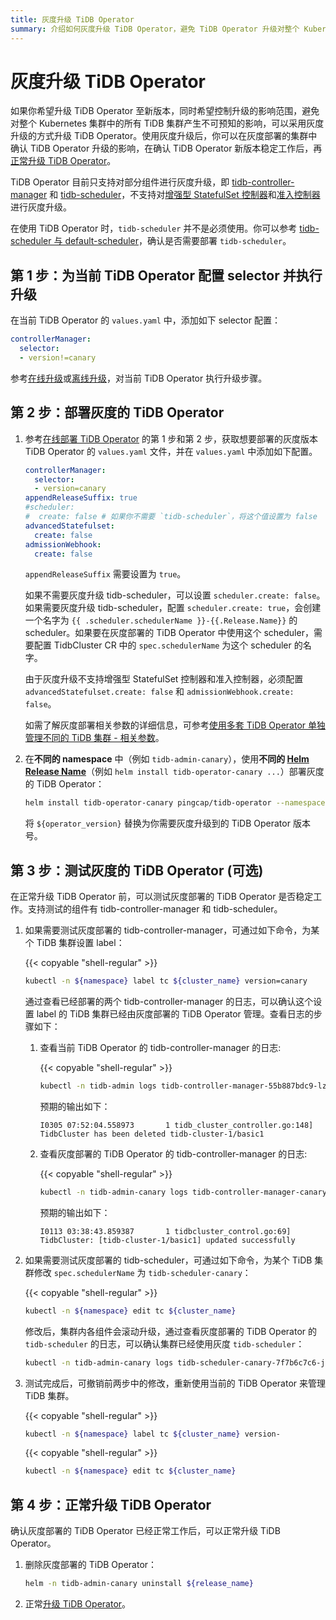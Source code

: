 ```yaml
---
title: 灰度升级 TiDB Operator
summary: 介绍如何灰度升级 TiDB Operator，避免 TiDB Operator 升级对整个 Kubernetes 集群中的所有 TiDB 集群产生不可预知的影响。
---
```


# 灰度升级 TiDB Operator

如果你希望升级 TiDB Operator 至新版本，同时希望控制升级的影响范围，避免对整个 Kubernetes 集群中的所有 TiDB 集群产生不可预知的影响，可以采用灰度升级的方式升级 TiDB Operator。使用灰度升级后，你可以在灰度部署的集群中确认 TiDB Operator 升级的影响，在确认 TiDB Operator 新版本稳定工作后，再[正常升级 TiDB Operator](upgrade-tidb-operator.md)。

TiDB Operator 目前只支持对部分组件进行灰度升级，即 [tidb-controller-manager](architecture.md) 和 [tidb-scheduler](tidb-scheduler.md)，不支持对[增强型 StatefulSet 控制器](advanced-statefulset.md)和[准入控制器](enable-admission-webhook.md)进行灰度升级。

在使用 TiDB Operator 时，`tidb-scheduler` 并不是必须使用。你可以参考 [tidb-scheduler 与 default-scheduler](tidb-scheduler.md#tidb-scheduler-与-default-scheduler)，确认是否需要部署 `tidb-scheduler`。

## 第 1 步：为当前 TiDB Operator 配置 selector 并执行升级

在当前 TiDB Operator 的 `values.yaml` 中，添加如下 selector 配置：

```yaml
controllerManager:
  selector:
  - version!=canary
```

参考[在线升级](upgrade-tidb-operator.md#在线升级)或[离线升级](upgrade-tidb-operator.md#离线升级)，对当前 TiDB Operator 执行升级步骤。

## 第 2 步：部署灰度的 TiDB Operator

1. 参考[在线部署 TiDB Operator](deploy-tidb-operator.md#在线部署-tidb-operator) 的第 1 步和第 2 步，获取想要部署的灰度版本 TiDB Operator 的 `values.yaml` 文件，并在 `values.yaml` 中添加如下配置。

    ```yaml
    controllerManager:
      selector:
      - version=canary
    appendReleaseSuffix: true
    #scheduler:
    #  create: false # 如果你不需要 `tidb-scheduler`，将这个值设置为 false
    advancedStatefulset:
      create: false
    admissionWebhook:
      create: false
    ```

    `appendReleaseSuffix` 需要设置为 `true`。

    如果不需要灰度升级 tidb-scheduler，可以设置 `scheduler.create: false`。如果需要灰度升级 tidb-scheduler，配置 `scheduler.create: true`，会创建一个名字为 `{{ .scheduler.schedulerName }}-{{.Release.Name}}` 的 scheduler。如果要在灰度部署的 TiDB Operator 中使用这个 scheduler，需要配置 TidbCluster CR 中的 `spec.schedulerName` 为这个 scheduler 的名字。

    由于灰度升级不支持增强型 StatefulSet 控制器和准入控制器，必须配置 `advancedStatefulset.create: false` 和 `admissionWebhook.create: false`。

    如需了解灰度部署相关参数的详细信息，可参考[使用多套 TiDB Operator 单独管理不同的 TiDB 集群 - 相关参数](deploy-multiple-tidb-operator.md#相关参数)。

2. 在**不同的 namespace** 中（例如 `tidb-admin-canary`），使用**不同的 [Helm Release Name](https://helm.sh/docs/intro/using_helm/#three-big-concepts)**（例如 `helm install tidb-operator-canary ...`）部署灰度的 TiDB Operator：

    ```bash
    helm install tidb-operator-canary pingcap/tidb-operator --namespace=tidb-admin-canary --version=${operator_version} -f ${HOME}/tidb-operator/${operator_version}/values-tidb-operator.yaml
    ```

    将 `${operator_version}` 替换为你需要灰度升级到的 TiDB Operator 版本号。

## 第 3 步：测试灰度的 TiDB Operator (可选)

在正常升级 TiDB Operator 前，可以测试灰度部署的 TiDB Operator 是否稳定工作。支持测试的组件有 tidb-controller-manager 和 tidb-scheduler。

1. 如果需要测试灰度部署的 tidb-controller-manager，可通过如下命令，为某个 TiDB 集群设置 label：

    {{< copyable "shell-regular" >}}

    ```bash
    kubectl -n ${namespace} label tc ${cluster_name} version=canary
    ```

    通过查看已经部署的两个 tidb-controller-manager 的日志，可以确认这个设置 label 的 TiDB 集群已经由灰度部署的 TiDB Operator 管理。查看日志的步骤如下：

    1. 查看当前 TiDB Operator 的 tidb-controller-manager 的日志:

        {{< copyable "shell-regular" >}}

        ```bash
        kubectl -n tidb-admin logs tidb-controller-manager-55b887bdc9-lzdwv
        ```

        预期的输出如下：

        ```
        I0305 07:52:04.558973       1 tidb_cluster_controller.go:148] TidbCluster has been deleted tidb-cluster-1/basic1
        ```

    2. 查看灰度部署的 TiDB Operator 的 tidb-controller-manager 的日志:

        {{< copyable "shell-regular" >}}

        ```bash
        kubectl -n tidb-admin-canary logs tidb-controller-manager-canary-6dcb9bdd95-qf4qr
        ```

        预期的输出如下：

        ```
        I0113 03:38:43.859387       1 tidbcluster_control.go:69] TidbCluster: [tidb-cluster-1/basic1] updated successfully
        ```

2. 如果需要测试灰度部署的 tidb-scheduler，可通过如下命令，为某个 TiDB 集群修改 `spec.schedulerName` 为 `tidb-scheduler-canary`：

    {{< copyable "shell-regular" >}}

    ```bash
    kubectl -n ${namespace} edit tc ${cluster_name}
    ```

    修改后，集群内各组件会滚动升级，通过查看灰度部署的 TiDB Operator 的 `tidb-scheduler` 的日志，可以确认集群已经使用灰度 `tidb-scheduler`：

    ```bash
    kubectl -n tidb-admin-canary logs tidb-scheduler-canary-7f7b6c7c6-j5p2j -c tidb-scheduler
    ```

3. 测试完成后，可撤销前两步中的修改，重新使用当前的 TiDB Operator 来管理 TiDB 集群。

    {{< copyable "shell-regular" >}}

    ```bash
    kubectl -n ${namespace} label tc ${cluster_name} version-
    ```

    {{< copyable "shell-regular" >}}

    ```bash
    kubectl -n ${namespace} edit tc ${cluster_name}
    ```

## 第 4 步：正常升级 TiDB Operator

确认灰度部署的 TiDB Operator 已经正常工作后，可以正常升级 TiDB Operator。

1. 删除灰度部署的 TiDB Operator：

    ```bash
    helm -n tidb-admin-canary uninstall ${release_name}
    ```

2. 正常[升级 TiDB Operator](upgrade-tidb-operator.md)。
